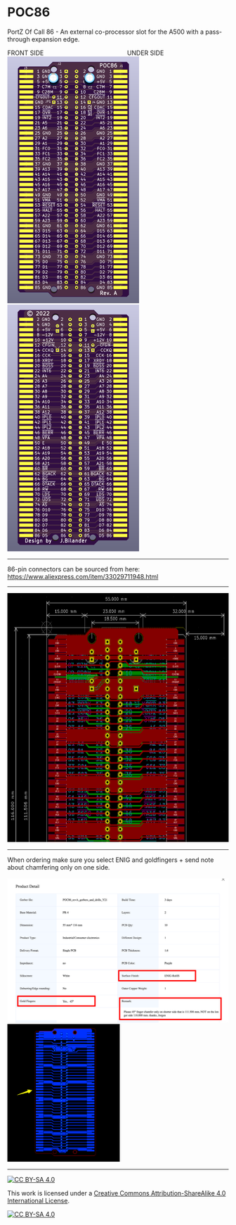# POC86
PortZ Of Call 86 - An external co-processor slot for the A500 with a pass-through expansion edge.

FRONT SIDE &emsp;&emsp;&emsp;&emsp;&emsp;&emsp;&emsp;&emsp;&emsp;&emsp;&emsp;&emsp;&emsp; UNDER SIDE<br />
<a href="images/POC86_revA_pic2.png">
<img src="images/POC86_revA_pic2.png" width="300" height="561">
</a>
<a href="images/POC86_revA_pic1.png">
<img src="images/POC86_revA_pic1.png" width="300" height="561">
</a>
***

86-pin connectors can be sourced from here:<br />
https://www.aliexpress.com/item/33029711948.html

***

<a href="images/POC86_revA_pic3.png">
<img src="images/POC86_revA_pic3.png" width="610" height="566">
</a>

***
When ordering make sure you select ENIG and goldfingers + send note about chamfering only on one side.
<br />
<br />
<a href="images/POC86_revA_pic4.png">
<img src="images/POC86_revA_pic4.png" width="512" height="328">
</a>
<a href="images/POC86_revA_pic5.png">
<img src="images/POC86_revA_pic5.png" width="256" height="313">
</a>
***

[![CC BY-SA 4.0][cc-by-sa-shield]][cc-by-sa]

This work is licensed under a
[Creative Commons Attribution-ShareAlike 4.0 International License][cc-by-sa].

[![CC BY-SA 4.0][cc-by-sa-image]][cc-by-sa]

[cc-by-sa]: http://creativecommons.org/licenses/by-sa/4.0/
[cc-by-sa-image]: https://licensebuttons.net/l/by-sa/4.0/88x31.png
[cc-by-sa-shield]: https://img.shields.io/badge/License-CC%20BY--SA%204.0-lightgrey.svg
